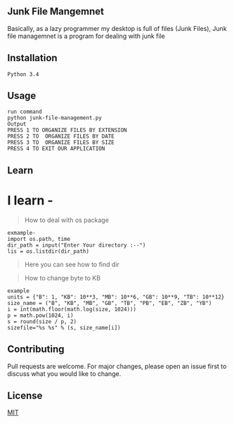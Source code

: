 ## Junk File Mangemnet 
 Basically, as a lazy programmer my desktop is full of files (Junk Files), Junk file managemnet is a program for dealing with junk file


## Installation 
```
Python 3.4
```
## Usage
```
run command 
python junk-file-management.py
Output
PRESS 1 TO ORGANIZE FILES BY EXTENSION
PRESS 2 TO  ORGANIZE FILES BY DATE
PRESS 3 TO  ORGANIZE FILES BY SIZE
PRESS 4 TO EXIT OUR APPLICATION
```

## Learn 

# I learn -
>How to deal with os package 
```
exmample-
import os.path, time
dir_path = input("Enter Your directory :--")
lis = os.listdir(dir_path)
```


>Here you can see how to find dir

>How to change byte to KB 
```
example
units = {"B": 1, "KB": 10**3, "MB": 10**6, "GB": 10**9, "TB": 10**12}
size_name = ("B", "KB", "MB", "GB", "TB", "PB", "EB", "ZB", "YB")
i = int(math.floor(math.log(size, 1024)))
p = math.pow(1024, i)
s = round(size / p, 2)
sizefile="%s %s" % (s, size_name[i])
```

## Contributing
Pull requests are welcome. For major changes, please open an issue first to discuss what you would like to change.

## License
[MIT](https://choosealicense.com/licenses/mit/)
